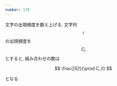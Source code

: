 ```yaml
---
number: 170
---
```

文字の出現頻度を数え上げる. 文字列 $$ i $$ の出現頻度を $$ C_i $$ とすると, 組み合わせの数は

$$
\frac{|S|!}{\prod C_i!}
$$

となる.
